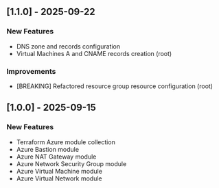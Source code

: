 ## [1.1.0] - 2025-09-22

### New Features

- DNS zone and records configuration
- Virtual Machines A and CNAME records creation (root)

### Improvements

- [BREAKING] Refactored resource group resource configuration (root)

## [1.0.0] - 2025-09-15

### New Features

- Terraform Azure module collection
- Azure Bastion module
- Azure NAT Gateway module
- Azure Network Security Group module
- Azure Virtual Machine module
- Azure Virtual Network module